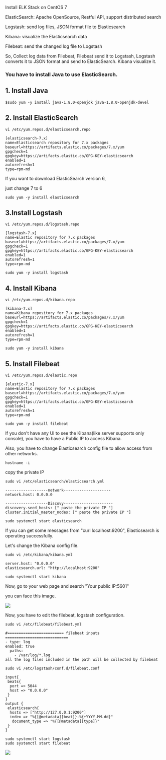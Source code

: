 ﻿
Install ELK Stack on CentOS 7


ElasticSearch: Apache OpenSource, Restful API, support distributed search

Logstash: send log files, JSON format file to Elasticsearch

Kibana: visualize the Elasticsearch data

Filebeat: send the changed log file to Logstash


So, Collect log data from Filebeat, Filebeat send it to Logstash, Logstash converts it to JSON format and send to ElasticSearch. Kibana visualize it.


### You have to install Java to use ElasticSearch.


## 1. Install Java

<pre><code>$sudo yum -y install java-1.8.0-openjdk java-1.8.0-openjdk-devel</code></pre>

## 2. Install ElasticSearch

<pre><code>vi /etc/yum.repos.d/elasticsearch.repo</code></pre>

<pre><code>[elasticsearch-7.x]
name=Elasticsearch repository for 7.x packages
baseurl=https://artifacts.elastic.co/packages/7.x/yum
gpgcheck=1
gpgkey=https://artifacts.elastic.co/GPG-KEY-elasticsearch
enabled=1
autorefresh=1
type=rpm-md</code></pre>


If you want to download ElasticSearch version 6,

just change 7 to 6

<pre><code>sudo yum -y install elasticsearch</code></pre>


## 3.Install Logstash 

<pre><code>vi /etc/yum.repos.d/logstash.repo</code></pre>

<pre><code>[logstash-7.x]
name=Elastic repository for 7.x packages
baseurl=https://artifacts.elastic.co/packages/7.x/yum
gpgcheck=1
gpgkey=https://artifacts.elastic.co/GPG-KEY-elasticsearch
enabled=1
autorefresh=1
type=rpm-md</code></pre>

<pre><code>sudo yum -y install logstash</code></pre>


## 4. Install Kibana

<pre><code>vi /etc/yum.repos.d/kibana.repo</code></pre>

<pre><code>[kibana-7.x]
name=Kibana repository for 7.x packages
baseurl=https://artifacts.elastic.co/packages/7.x/yum
gpgcheck=1
gpgkey=https://artifacts.elastic.co/GPG-KEY-elasticsearch
enabled=1
autorefresh=1
type=rpm-md</code></pre>


<pre><code>sudo yum -y install kibana</code></pre>


## 5. Install Filebeat 


<pre><code>vi /etc/yum.repos.d/elastic.repo</code></pre>


<pre><code>[elastic-7.x] 
name=Elastic repository for 7.x packages 
baseurl=https://artifacts.elastic.co/packages/7.x/yum 
gpgcheck=1 
gpgkey=https://artifacts.elastic.co/GPG-KEY-elasticsearch 
enabled=1 
autorefresh=1 
type=rpm-md</code></pre>


<pre><code>sudo yum -y install filebeat</code></pre>


If you don't have any UI to see the Kibana(like server supports only console), you have to have a Public IP to access Kibana.

Also, you have to change Elasticsearch config file to allow access from other networks.

<pre><code>hostname -i</code></pre>

copy the private IP


<pre><code>sudo vi /etc/elasticsearch/elasticsearch.yml</code></pre>



<pre><code>-------------------network---------------------
network.host: 0.0.0.0

-------------------Discovy----------------------
discovery.seed_hosts: [" paste the private IP "]
cluster.initial_master_nodes: [" paste the private IP "]</code></pre>



<pre><code>sudo systemctl start elasticsearch</code></pre>


If you can get some messages from "curl localhost:9200", Elasticsearch is operating successfully.

Let's change the Kibana config file.


<pre><code>sudo vi /etc/kibana/kibana.yml</code></pre>


<pre><code>server.host: "0.0.0.0"
elasticsearch.url: "http://localhost:9200"</code></pre>


<pre><code>sudo systemctl start kibana</code></pre>

Now, go to your web page and search "Your public IP:5601"

you can face this image.

<img src="https://postfiles.pstatic.net/MjAyMDAyMDhfMTgx/MDAxNTgxMTUxNzYxMTc2.diMLe8A5nLWgXm7sqc2VoSJOAfu7bq_zB-3DxiKtFvUg.e662bNhioSub0j0BxkvtGbaR8B2rrOaT_NajkQhbgeUg.PNG.yhb77888/image.png?type=w773">

Now, you have to edit the filebeat, logstash configuration.

<pre><code>sudo vi /etc/filebeat/filebeat.yml</code></pre>

<pre><code>#========================= filebeat inputs ============================
- type: log 
enabled: true
  paths:
    - /var/log/*.log
all the log files included in the path will be collected by filebeat</code></pre>

<pre><code>sudo vi /etc/logstash/conf.d/filebeat.conf</code></pre>

<pre><code>input{
 beats{
  port => 5044
  host => "0.0.0.0"
 }
}
output {
 elasticsearch{
  hosts => ["http://127.0.0.1:9200"]
  index => "%{[@metadata][beat]}-%{+YYYY.MM.dd}"
   document_type => "%{[@metadata][type]}"
 }
}</code></pre>

<pre><code>sudo systemctl start logstash
sudo systemctl start filebeat</code></pre>

<img src="https://postfiles.pstatic.net/MjAyMDAyMDlfNTgg/MDAxNTgxMjQwNTAwNjA5.dnZZvsiDEC135fIxnkzUWaithkAYyh7S9R2bis8M-Z8g.xC9JzfZ-K2szMM0XOUXIco9DAzRqKlVJalATqjerQN0g.PNG.yhb77888/image.png?type=w773">
